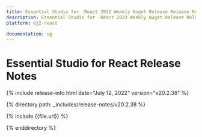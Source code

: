 ```yaml
---
title: Essential Studio for  React 2022 Weekly Nuget Release Release Notes  
description: Essential Studio for  React 2022 Weekly Nuget Release Release Notes  
platform: ej2-react

documentation: ug
---
```


# Essential Studio for  React   Release Notes  

{% include release-info.html date="July 12, 2022"  version="v20.2.38" %} 

{% directory path: _includes/release-notes/v20.2.38 %}

{% include {{file.url}} %}

{% enddirectory %}
